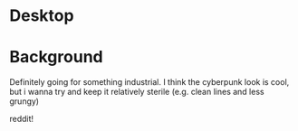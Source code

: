 # Desktop

# Background

Definitely going for something industrial. I think the cyberpunk look is cool, but i wanna try and keep it relatively sterile (e.g. clean lines and less grungy)

reddit!